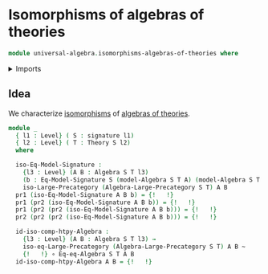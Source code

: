 # Isomorphisms of algebras of theories

```agda
module universal-algebra.isomorphisms-algebras-of-theories where
```

<details><summary>Imports</summary>

```agda
open import category-theory.isomorphisms-in-large-precategories
open import category-theory.isomorphisms-in-categories
open import category-theory.large-categories
open import category-theory.large-precategories

open import foundation.dependent-pair-types
open import foundation.sets
open import foundation.subtype-identity-principle
open import foundation.universe-levels

open import foundation-core.equality-dependent-pair-types
open import foundation-core.equivalences
open import foundation-core.function-types
open import foundation-core.homotopies
open import foundation-core.identity-types

open import universal-algebra.algebraic-theories
open import universal-algebra.algebras-of-theories
open import universal-algebra.homomorphisms-of-algebras
open import universal-algebra.models-of-signatures
open import universal-algebra.precategory-of-algebras-of-theories
open import universal-algebra.signatures
```

</details>

## Idea

We characterize
[isomorphisms](category-theory.isomorphisms-in-large-precategories.md) of
[algebras of theories](universal-algebra.precategory-of-algebras-of-theories.md).

```agda
module _
  { l1 : Level} ( S : signature l1)
  { l2 : Level} ( T : Theory S l2)
  where

  iso-Eq-Model-Signature :
    {l3 : Level} (A B : Algebra S T l3)
    (b : Eq-Model-Signature S (model-Algebra S T A) (model-Algebra S T B)) →
    iso-Large-Precategory (Algebra-Large-Precategory S T) A B
  pr1 (iso-Eq-Model-Signature A B b) = {!   !}
  pr1 (pr2 (iso-Eq-Model-Signature A B b)) = {!   !}
  pr1 (pr2 (pr2 (iso-Eq-Model-Signature A B b))) = {!   !}
  pr2 (pr2 (pr2 (iso-Eq-Model-Signature A B b))) = {!   !}

  id-iso-comp-htpy-Algebra :
    {l3 : Level} (A B : Algebra S T l3) →
    iso-eq-Large-Precategory (Algebra-Large-Precategory S T) A B ~
    {!   !} ∘ Eq-eq-Algebra S T A B
  id-iso-comp-htpy-Algebra A B = {!   !}
```
